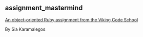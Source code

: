 ## assignment_mastermind

[An object-oriented Ruby assignment from the Viking Code School](http://www.vikingcodeschool.com)

By Sia Karamalegos

